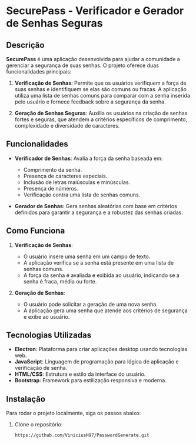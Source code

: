 # SecurePass - Verificador e Gerador de Senhas Seguras

## Descrição

**SecurePass** é uma aplicação desenvolvida para ajudar a comunidade a gerenciar a segurança de suas senhas. O projeto oferece duas funcionalidades principais:

1. **Verificação de Senhas**: Permite que os usuários verifiquem a força de suas senhas e identifiquem se elas são comuns ou fracas. A aplicação utiliza uma lista de senhas comuns para comparar com a senha inserida pelo usuário e fornece feedback sobre a segurança da senha.

2. **Geração de Senhas Seguras**: Auxilia os usuários na criação de senhas fortes e seguras, que atendem a critérios específicos de comprimento, complexidade e diversidade de caracteres. 

## Funcionalidades

- **Verificador de Senhas**: Avalia a força da senha baseada em:
  - Comprimento da senha.
  - Presença de caracteres especiais.
  - Inclusão de letras maiúsculas e minúsculas.
  - Presença de números.
  - Verificação contra uma lista de senhas comuns.

- **Gerador de Senhas**: Gera senhas aleatórias com base em critérios definidos para garantir a segurança e a robustez das senhas criadas.

## Como Funciona

1. **Verificação de Senhas**:
   - O usuário insere uma senha em um campo de texto.
   - A aplicação verifica se a senha está presente em uma lista de senhas comuns.
   - A força da senha é avaliada e exibida ao usuário, indicando se a senha é fraca, média ou forte.

2. **Geração de Senhas**:
   - O usuário pode solicitar a geração de uma nova senha.
   - A aplicação gera uma senha que atende aos critérios de segurança e exibe ao usuário.

## Tecnologias Utilizadas

- **Electron**: Plataforma para criar aplicações desktop usando tecnologias web.
- **JavaScript**: Linguagem de programação para lógica de aplicação e verificação de senha.
- **HTML/CSS**: Estrutura e estilo da interface do usuário.
- **Bootstrap**: Framework para estilização responsiva e moderna.

## Instalação

Para rodar o projeto localmente, siga os passos abaixo:

1. Clone o repositório:

   ```bash
   https://github.com/ViniciusH97/PasswordGenerate.git
